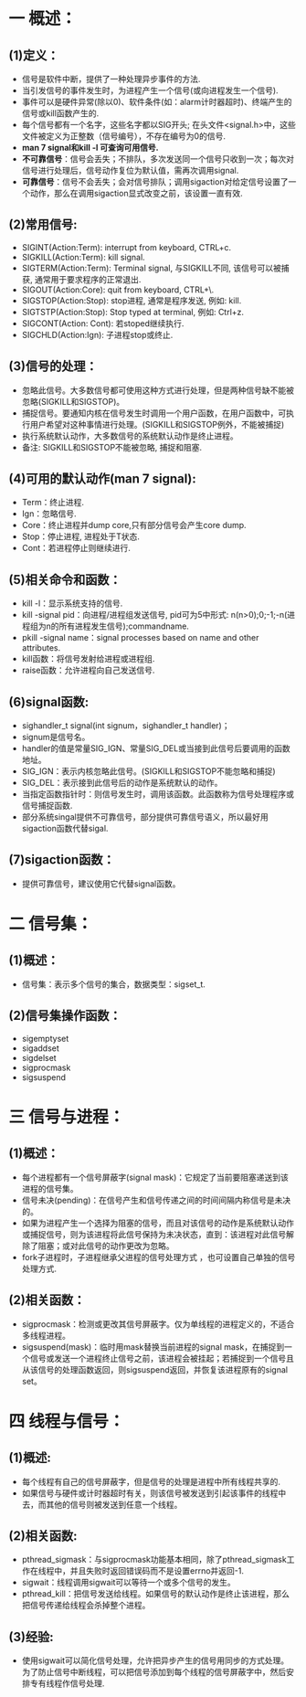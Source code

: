 # 一 概述：
## (1)定义：
- 信号是软件中断，提供了一种处理异步事件的方法.
- 当引发信号的事件发生时，为进程产生一个信号(或向进程发生一个信号).
- 事件可以是硬件异常(除以0)、软件条件(如：alarm计时器超时)、终端产生的信号或kill函数产生的.
- 每个信号都有一个名字，这些名字都以SIG开头; 在头文件<signal.h>中，这些文件被定义为正整数（信号编号），不存在编号为0的信号.
- **man 7 signal和kill -l 可查询可用信号.**
- **不可靠信号**：信号会丢失；不排队，多次发送同一个信号只收到一次；每次对信号进行处理后，信号动作复位为默认值，需再次调用signal.
- **可靠信号**：信号不会丢失；会对信号排队；调用sigaction对给定信号设置了一个动作，那么在调用sigaction显式改变之前，该设置一直有效.

## (2)常用信号:
- SIGINT(Action:Term): interrupt from keyboard, CTRL+c.
- SIGKILL(Action:Term): kill signal.
- SIGTERM(Action:Term): Terminal signal, 与SIGKILL不同, 该信号可以被捕获, 通常用于要求程序的正常退出.
- SIGOUT(Action:Core): quit from keyboard, CTRL+\\.
- SIGSTOP(Action:Stop): stop进程, 通常是程序发送, 例如: kill.
- SIGTSTP(Action:Stop): Stop typed at terminal, 例如: Ctrl+z.
- SIGCONT(Action: Cont): 若stoped继续执行.
- SIGCHLD(Action:Ign): 子进程stop或终止.

## (3)信号的处理：
- 忽略此信号。大多数信号都可使用这种方式进行处理，但是两种信号缺不能被忽略(SIGKILL和SIGSTOP)。
- 捕捉信号。要通知内核在信号发生时调用一个用户函数，在用户函数中，可执行用户希望对这种事情进行处理。(SIGKILL和SIGSTOP例外，不能被捕捉)
- 执行系统默认动作，大多数信号的系统默认动作是终止进程。
- 备注: SIGKILL和SIGSTOP不能被忽略, 捕捉和阻塞.

## (4)可用的默认动作(man 7 signal):
- Term：终止进程.
- Ign：忽略信号.
- Core：终止进程并dump core,只有部分信号会产生core dump.
- Stop：停止进程, 进程处于T状态.
- Cont：若进程停止则继续进行.

## (5)相关命令和函数：
- kill -l：显示系统支持的信号.
- kill -signal pid：向进程/进程组发送信号, pid可为5中形式: n(n>0);0;-1;-n(进程组为n的所有进程发生信号);commandname.
- pkill -signal name：signal processes based on name and other attributes.
- kill函数：将信号发射给进程或进程组.
- raise函数：允许进程向自己发送信号.

## (6)signal函数:
- sighandler_t signal(int signum，sighandler_t handler)；
- signum是信号名。
- handler的值是常量SIG_IGN、常量SIG_DEL或当接到此信号后要调用的函数地址。
- SIG_IGN：表示内核忽略此信号。(SIGKILL和SIGSTOP不能忽略和捕捉)
- SIG_DEL：表示接到此信号后的动作是系统默认的动作。
- 当指定函数指针时：则信号发生时，调用该函数。此函数称为信号处理程序或信号捕捉函数.
- 部分系统singal提供不可靠信号，部分提供可靠信号语义，所以最好用sigaction函数代替sigal.

## (7)sigaction函数：
- 提供可靠信号，建议使用它代替signal函数。

# 二 信号集：
## (1)概述：
- 信号集：表示多个信号的集合，数据类型：sigset_t.

## (2)信号集操作函数：
- sigemptyset
- sigaddset
- sigdelset
- sigprocmask
- sigsuspend

# 三 信号与进程：
## (1)概述：
- 每个进程都有一个信号屏蔽字(signal mask)：它规定了当前要阻塞递送到该进程的信号集。
- 信号未决(pending)：在信号产生和信号传递之间的时间间隔内称信号是未决的。
- 如果为进程产生一个选择为阻塞的信号，而且对该信号的动作是系统默认动作或捕捉信号，则为该进程将此信号保持为未决状态，直到：该进程对此信号解除了阻塞；或对此信号的动作更改为忽略。
- fork子进程时，子进程继承父进程的信号处理方式 ，也可设置自己单独的信号处理方式.

## (2)相关函数：
- sigprocmask：检测或更改其信号屏蔽字。仅为单线程的进程定义的，不适合多线程进程。
- sigsuspend(mask)：临时用mask替换当前进程的signal mask，在捕捉到一个信号或发送一个进程终止信号之前，该进程会被挂起；若捕捉到一个信号且从该信号的处理函数返回，则sigsuspend返回，并恢复该进程原有的signal set。

# 四 线程与信号：
## (1)概述:
- 每个线程有自己的信号屏蔽字，但是信号的处理是进程中所有线程共享的.
- 如果信号与硬件或计时器超时有关，则该信号被发送到引起该事件的线程中去，而其他的信号则被发送到任意一个线程。

## (2)相关函数:
- pthread_sigmask：与sigprocmask功能基本相同，除了pthread_sigmask工作在线程中，并且失败时返回错误码而不是设置errno并返回-1.
- sigwait：线程调用sigwait可以等待一个或多个信号的发生。
- pthread_kill：把信号发送给线程。如果信号的默认动作是终止该进程，那么把信号传递给线程会杀掉整个进程。

## (3)经验:
- 使用sigwait可以简化信号处理，允许把异步产生的信号用同步的方式处理。为了防止信号中断线程，可以把信号添加到每个线程的信号屏蔽字中，然后安排专有线程作信号处理.
